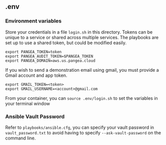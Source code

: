 ## .env

### Environment variables

Store your credentials in a file `login.sh` in this directory. Tokens can be unique to a service or shared across multiple services. The playbooks are set up to use a shared token, but could be modified easily.

```shell
export PANGEA_TOKEN=token
export PANGEA_AUDIT_TOKEN=$PANGEA_TOKEN
export PANGEA_DOMAIN=aws.us.pangea.cloud
```

If you wish to send a demonstration email using gmail, you must provide a Gmail account and app token.

```shell
export GMAIL_TOKEN=<token>
export GMAIL_USERNAME=<account>@gmail.com
```

From your container, you can `source .env/login.sh` to set the variables in your terminal window

### Ansible Vault Password

Refer to `playbooks/ansible.cfg`, you can specify your vault password in `vault_password.txt` to avoid having to specify `--ask-vault-password` on the command line.